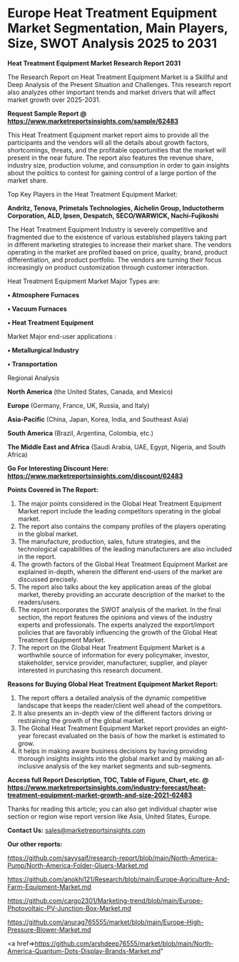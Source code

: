 # Europe Heat Treatment Equipment Market Segmentation, Main Players, Size, SWOT Analysis 2025 to 2031

<strong>Heat Treatment Equipment Market Research Report 2031</strong>

The Research Report on Heat Treatment Equipment Market is a Skillful and Deep Analysis of the Present Situation and Challenges. This research report also analyzes other important trends and market drivers that will affect market growth over 2025-2031.

<strong>Request Sample Report @ <a href=https://www.marketreportsinsights.com/sample/62483>https://www.marketreportsinsights.com/sample/62483</a></strong>

This Heat Treatment Equipment market report aims to provide all the participants and the vendors will all the details about growth factors, shortcomings, threats, and the profitable opportunities that the market will present in the near future. The report also features the revenue share, industry size, production volume, and consumption in order to gain insights about the politics to contest for gaining control of a large portion of the market share.

Top Key Players in the Heat Treatment Equipment Market:

<strong>Andritz, Tenova, Primetals Technologies, Aichelin Group, Inductotherm Corporation, ALD, Ipsen, Despatch, SECO/WARWICK, Nachi-Fujikoshi</strong>

The Heat Treatment Equipment Industry is severely competitive and fragmented due to the existence of various established players taking part in different marketing strategies to increase their market share. The vendors operating in the market are profiled based on price, quality, brand, product differentiation, and product portfolio. The vendors are turning their focus increasingly on product customization through customer interaction.

Heat Treatment Equipment Market Major Types are:

<strong>• Atmosphere Furnaces

• Vacuum Furnaces

• Heat Treatment Equipment</strong>

Market Major end-user applications :

<strong>• Metallurgical Industry

• Transportation</strong>

Regional Analysis

</u><strong><b>North America</b></strong> (the United States, Canada, and Mexico)

<strong><b>Europe </b></strong>(Germany, France, UK, Russia, and Italy)

<strong><b>Asia-Pacific</b></strong> (China, Japan, Korea, India, and Southeast Asia)

<strong><b>South America</b></strong> (Brazil, Argentina, Colombia, etc.)

<strong><b>The Middle East and Africa</b></strong> (Saudi Arabia, UAE, Egypt, Nigeria, and South Africa)

<strong>Go For Interesting Discount Here: <a href=https://www.marketreportsinsights.com/discount/62483>https://www.marketreportsinsights.com/discount/62483</a></strong>

<strong>Points Covered in The Report:</strong>
<ol>
  <li>The major points considered in the Global Heat Treatment Equipment Market report include the leading competitors operating in the global market.</li>
  <li>The report also contains the company profiles of the players operating in the global market.</li>
  <li>The manufacture, production, sales, future strategies, and the technological capabilities of the leading manufacturers are also included in the report.</li>
  <li>The growth factors of the Global Heat Treatment Equipment Market are explained in-depth, wherein the different end-users of the market are discussed precisely.</li>
  <li>The report also talks about the key application areas of the global market, thereby providing an accurate description of the market to the readers/users.</li>
  <li>The report incorporates the SWOT analysis of the market. In the final section, the report features the opinions and views of the industry experts and professionals. The experts analyzed the export/import policies that are favorably influencing the growth of the Global Heat Treatment Equipment Market.</li>
  <li>The report on the Global Heat Treatment Equipment Market is a worthwhile source of information for every policymaker, investor, stakeholder, service provider, manufacturer, supplier, and player interested in purchasing this research document.</li>
</ol>
<strong>Reasons for Buying Global Heat Treatment Equipment Market Report:</strong>

<ol>
  <li>The report offers a detailed analysis of the dynamic competitive landscape that keeps the reader/client well ahead of the competitors.</li>
  <li>It also presents an in-depth view of the different factors driving or restraining the growth of the global market.</li>
  <li>The Global Heat Treatment Equipment Market report provides an eight-year forecast evaluated on the basis of how the market is estimated to grow.</li>
  <li>It helps in making aware business decisions by having providing thorough insights insights into the global market and by making an all-inclusive analysis of the key market segments and sub-segments.</li>
</ol>
<strong>Access full Report Description, TOC, Table of Figure, Chart, etc. @ <a href=https://www.marketreportsinsights.com/industry-forecast/heat-treatment-equipment-market-growth-and-size-2021-62483>https://www.marketreportsinsights.com/industry-forecast/heat-treatment-equipment-market-growth-and-size-2021-62483</a></strong>


Thanks for reading this article; you can also get individual chapter wise section or region wise report version like Asia, United States, Europe.

<strong>Contact Us:</strong>
sales@marketreportsinsights.com

<strong>Our other reports:</strong>

<a href=https://github.com/sayysaif/research-report/blob/main/North-America-Pump/North-America-Folder-Gluers-Market.md>https://github.com/sayysaif/research-report/blob/main/North-America-Pump/North-America-Folder-Gluers-Market.md</a>

<a href=https://github.com/anokhi121/Research/blob/main/Europe-Agriculture-And-Farm-Equipment-Market.md>https://github.com/anokhi121/Research/blob/main/Europe-Agriculture-And-Farm-Equipment-Market.md</a>

<a href=https://github.com/cargo2301/Marketing-trend/blob/main/Europe-Photovoltaic-PV-Junction-Box-Market.md>https://github.com/cargo2301/Marketing-trend/blob/main/Europe-Photovoltaic-PV-Junction-Box-Market.md</a>

<a href=https://github.com/anurag765555/market/blob/main/Europe-High-Pressure-Blower-Market.md>https://github.com/anurag765555/market/blob/main/Europe-High-Pressure-Blower-Market.md</a>

<a href=>https://github.com/arshdeep76555/market/blob/main/North-America-Quantum-Dots-Display-Brands-Market.md</a>"
